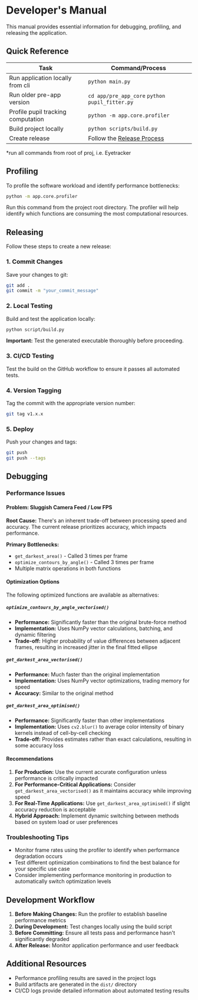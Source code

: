 # Developer's Manual

This manual provides essential information for debugging, profiling, and releasing the application.

## Quick Reference

| Task | Command/Process |
|------|----------------|
| Run application locally from cli | `python main.py` |
| Run older pre-app version | `cd app/pre_app_core` `python pupil_fitter.py` |
| Profile pupil tracking computation | `python -m app.core.profiler` |
| Build project locally | `python scripts/build.py` |
| Create release | Follow the [Release Process](#releasing) |

*run all commands from root of proj, i.e. Eyetracker

## Profiling

To profile the software workload and identify performance bottlenecks:

```bash
python -m app.core.profiler
```

Run this command from the project root directory. The profiler will help identify which functions are consuming the most computational resources.

## Releasing

Follow these steps to create a new release:

### 1. Commit Changes
Save your changes to git:
```bash
git add .
git commit -m "your_commit_message"
```

### 2. Local Testing
Build and test the application locally:
```bash
python script/build.py
```
**Important:** Test the generated executable thoroughly before proceeding.

### 3. CI/CD Testing
Test the build on the GitHub workflow to ensure it passes all automated tests.

### 4. Version Tagging
Tag the commit with the appropriate version number:
```bash
git tag v1.x.x
```

### 5. Deploy
Push your changes and tags:
```bash
git push
git push --tags
```

## Debugging

### Performance Issues

#### Problem: Sluggish Camera Feed / Low FPS

**Root Cause:** There's an inherent trade-off between processing speed and accuracy. The current release prioritizes accuracy, which impacts performance.

**Primary Bottlenecks:**
- `get_darkest_area()` - Called 3 times per frame
- `optimize_contours_by_angle()` - Called 3 times per frame
- Multiple matrix operations in both functions

#### Optimization Options

The following optimized functions are available as alternatives:

##### `optimize_contours_by_angle_vectorised()`
- **Performance:** Significantly faster than the original brute-force method
- **Implementation:** Uses NumPy vector calculations, batching, and dynamic filtering
- **Trade-off:** Higher probability of value differences between adjacent frames, resulting in increased jitter in the final fitted ellipse

##### `get_darkest_area_vectorised()`
- **Performance:** Much faster than the original implementation
- **Implementation:** Uses NumPy vector optimizations, trading memory for speed
- **Accuracy:** Similar to the original method

##### `get_darkest_area_optimised()`
- **Performance:** Significantly faster than other implementations
- **Implementation:** Uses `cv2.blur()` to average color intensity of binary kernels instead of cell-by-cell checking
- **Trade-off:** Provides estimates rather than exact calculations, resulting in some accuracy loss

#### Recommendations

1. **For Production:** Use the current accurate configuration unless performance is critically impacted
2. **For Performance-Critical Applications:** Consider `get_darkest_area_vectorised()` as it maintains accuracy while improving speed
3. **For Real-Time Applications:** Use `get_darkest_area_optimised()` if slight accuracy reduction is acceptable
4. **Hybrid Approach:** Implement dynamic switching between methods based on system load or user preferences

### Troubleshooting Tips

- Monitor frame rates using the profiler to identify when performance degradation occurs
- Test different optimization combinations to find the best balance for your specific use case
- Consider implementing performance monitoring in production to automatically switch optimization levels

## Development Workflow

1. **Before Making Changes:** Run the profiler to establish baseline performance metrics
2. **During Development:** Test changes locally using the build script
3. **Before Committing:** Ensure all tests pass and performance hasn't significantly degraded
4. **After Release:** Monitor application performance and user feedback

## Additional Resources

- Performance profiling results are saved in the project logs
- Build artifacts are generated in the `dist/` directory
- CI/CD logs provide detailed information about automated testing results